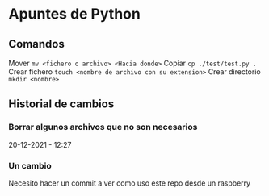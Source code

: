 # Apuntes de Python

## Comandos

Mover
```mv <fichero o archivo> <Hacia donde>```
Copiar
```cp ./test/test.py .```
Crear fichero
```touch <nombre de archivo con su extension>```
Crear directorio
```mkdir <nombre>```

## Historial de cambios

### Borrar algunos archivos que no son necesarios

20-12-2021 - 12:27

### Un cambio

Necesito hacer un commit a ver como uso este repo desde un raspberry
